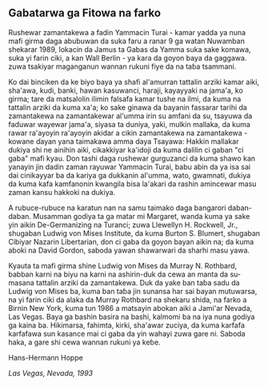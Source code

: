 ## Gabatarwa ga Fitowa na farko

Rushewar zamantakewa a fadin Yammacin Turai - kamar yadda ya nuna mafi girma daga abubuwan da suka faru a ranar 9 ga watan Nuwamban shekarar 1989, lokacin da Jamus ta Gabas da Yamma suka sake komawa, suka yi farin ciki, a kan Wall Berlin - ya kara da goyon baya da gaggawa. zuwa tsakiyar maganganun wannan rukuni fiye da na taɓa tsammani.

Ko dai binciken da ke biyo baya ya shafi al'amurran tattalin arziki kamar aiki, sha'awa, kudi, banki, hawan kasuwanci, haraji, kayayyaki na jama'a, ko girma; tare da matsalolin ilimin falsafa kamar tushe na ilmi, da kuma na tattalin arziki da kuma xa'a; ko sake ginawa da bayanin fassarar tarihi da zamantakewa na zamantakewar al'umma irin su amfani da su, tsayuwa da faɗuwar wayewar jama'a, siyasa ta duniya, yaki, mulkin mallaka, da kuma rawar ra'ayoyin ra'ayoyin akidar a cikin zamantakewa na zamantakewa - kowane ɗayan yana taimakawa amma daya Tsayawa: Hakkin mallakar dukiya shi ne ainihin aiki, cikakkiyar ka'idoji da kuma dalilin ci gaban "ci gaba" mafi kyau. Don tashi daga rushewar gurguzanci da kuma shawo kan yanayin jin dadin zaman rayuwar Yammacin Turai, babu abin da ya isa sai dai cinikayyar ba da kariya ga dukkanin al'umma, wato, gwamnati, dukiya da kuma kafa kamfanonin kwangila bisa la'akari da rashin amincewar masu zaman kansu hakkoki na dukiya.

A rubuce-rubuce na karatun nan na samu taimako daga bangarori daban-daban. Musamman godiya ta ga matar mi Margaret, wanda kuma ya sake yin aikin De-Germanizing na Turanci; zuwa Llewellyn H. Rockwell, Jr., shugaban Ludwig von Mises Institute, da kuma Burton S. Blumert, shugaban Cibiyar Nazarin Libertarian, don ci gaba da goyon bayan aikin na; da kuma aboki na David Gordon, saboda yawan shawarwari da sharhi masu yawa.

Kyauta ta mafi girma shine Ludwig von Mises da Murray N. Rothbard, babban karni na biyu na karni na ashirin-duk da cewa an manta da su-masana tattalin arziki da zamantakewa. Duk da yake ban taɓa sadu da Ludwig von Mises ba, kuma ban taɓa jin sunansa har sai bayan mutuwarsa, na yi farin ciki da alaka da Murray Rothbard na shekaru shida, na farko a Birnin New York, kuma tun 1986 a matsayin abokan aiki a Jami'ar Nevada, Las Vegas. Baya ga bashin basira na bashi, kalmomi ba na iya nuna godiya ga kaina ba. Hikimarsa, fahimta, kirki, sha'awar zuciya, da kuma karfafa karfafawa sun kasance mai ci gaba da yin wahayi zuwa gare ni. Saboda haka, a gare shi cewa wannan rukuni ya keɓe.

Hans-Hermann Hoppe

*Las Vegas, Nevada, 1993*